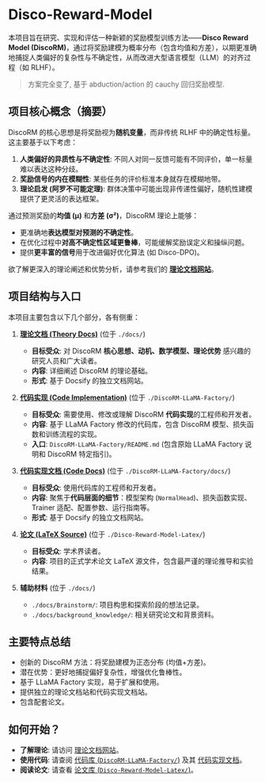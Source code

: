 # Disco-Reward-Model

本项目旨在研究、实现和评估一种新颖的奖励模型训练方法——**Disco Reward Model (DiscoRM)**，通过将奖励建模为概率分布（包含均值和方差），以期更准确地捕捉人类偏好的复杂性与不确定性，从而改进大型语言模型（LLM）的对齐过程（如 RLHF）。


> 方案完全变了, 基于 abduction/action 的 cauchy 回归奖励模型. 



## 项目核心概念（摘要）

DiscoRM 的核心思想是将奖励视为**随机变量**，而非传统 RLHF 中的确定性标量。这主要基于以下考虑：

1.  **人类偏好的异质性与不确定性**: 不同人对同一反馈可能有不同评价，单一标量难以表达这种分歧。
2.  **奖励信号的内在模糊性**: 某些任务的评价标准本身就存在模糊地带。
3.  **理论启发 (阿罗不可能定理)**: 群体决策中可能出现非传递性偏好，随机性建模提供了更灵活的表达框架。

通过预测奖励的**均值 (μ)** 和**方差 (σ²)**，DiscoRM 理论上能够：

*   更准确地**表达模型对预测的不确定性**。
*   在优化过程中**对高不确定性区域更鲁棒**，可能缓解奖励误定义和操纵问题。
*   提供**更丰富的信号**用于改进偏好优化算法 (如 Disco-DPO)。

欲了解更深入的理论阐述和优势分析，请参考我们的 [**理论文档网站**](./docs/index.html)。

## 项目结构与入口

本项目主要包含以下几个部分，各有侧重：

1.  **[理论文档 (Theory Docs)](./docs/index.html)** (位于 `./docs/`)
    *   **目标受众**: 对 DiscoRM **核心思想、动机、数学模型、理论优势** 感兴趣的研究人员和广大读者。
    *   **内容**: 详细阐述 DiscoRM 的理论基础。
    *   **形式**: 基于 Docsify 的独立文档网站。

2.  **[代码实现 (Code Implementation)](./DiscoRM-LLaMA-Factory/)** (位于 `./DiscoRM-LLaMA-Factory/`)
    *   **目标受众**: 需要使用、修改或理解 DiscoRM **代码实现**的工程师和开发者。
    *   **内容**: 基于 LLaMA Factory 修改的代码库，包含 DiscoRM 模型、损失函数和训练流程的实现。
    *   **入口**: `DiscoRM-LLaMA-Factory/README.md` (包含原始 LLaMA Factory 说明和 DiscoRM 特定指引)。

3.  **[代码实现文档 (Code Docs)](./DiscoRM-LLaMA-Factory/docs/index.html)** (位于 `./DiscoRM-LLaMA-Factory/docs/`)
    *   **目标受众**: 使用代码库的工程师和开发者。
    *   **内容**: 聚焦于**代码层面的细节**：模型架构 (`NormalHead`)、损失函数实现、Trainer 适配、配置参数、运行指南等。
    *   **形式**: 基于 Docsify 的独立文档网站。

4.  **[论文 (LaTeX Source)](./Disco-Reward-Model-Latex/)** (位于 `./Disco-Reward-Model-Latex/`)
    *   **目标受众**: 学术界读者。
    *   **内容**: 项目的正式学术论文 LaTeX 源文件，包含最严谨的理论推导和实验结果。

5.  **辅助材料** (位于 `./docs/`)
    *   `./docs/Brainstorm/`: 项目构思和探索阶段的想法记录。
    *   `./docs/background_knowledge/`: 相关研究论文和背景资料。

## 主要特点总结

*   创新的 DiscoRM 方法：将奖励建模为正态分布 (均值+方差)。
*   潜在优势：更好地捕捉偏好复杂性，增强优化鲁棒性。
*   基于 LLaMA Factory 实现，易于扩展和使用。
*   提供独立的理论文档站和代码实现文档站。
*   包含配套论文。

## 如何开始？

*   **了解理论**: 请访问 [理论文档网站](./docs/index.html)。
*   **使用代码**: 请查阅 [代码库 (`DiscoRM-LLaMA-Factory/`)](./DiscoRM-LLaMA-Factory/) 及其 [代码实现文档](./DiscoRM-LLaMA-Factory/docs/index.html)。
*   **阅读论文**: 请查看 [论文库 (`Disco-Reward-Model-Latex/`)](./Disco-Reward-Model-Latex/)。 